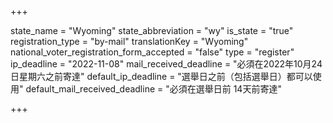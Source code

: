 +++

state_name = "Wyoming"
state_abbreviation = "wy"
is_state = "true"
registration_type = "by-mail"
translationKey = "Wyoming"
national_voter_registration_form_accepted = "false"
type = "register"
ip_deadline = "2022-11-08"
mail_received_deadline = "必須在2022年10月24日星期六之前寄達"
default_ip_deadline = "選舉日之前（包括選舉日）都可以使用"
default_mail_received_deadline = "必須在選舉日前 14天前寄達"

+++